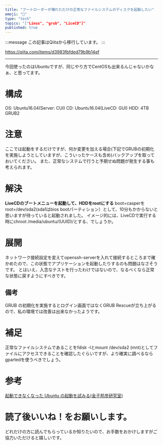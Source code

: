 ```yaml
---
title: "ブートローダーが壊れただけの正常なファイルシステムのディスクを起動したい"
emoji: "📝"
type: "tech"
topics: "["Linux", "grub", "LiceCD"]"
published: true
---
```


:::message
この記事はQiitaから移行しています。
:::

https://qiita.com/items/d3983fbfded79b9b14ef

---

今回使ったのはUbuntuですが、同じやり方でCentOSも出来るんじゃないかなぁ、と思ってます。

# 構成
OS: Ubuntu16.04(Server: CUI)
CD: Ubuntu16.04(LiveCD: GUI)
HDD: 4TB
GRUB2

# 注意
ここでは起動をするだけですが、何か変更を加える場合(下記でGRUBの初期化を実施しようとしていますが、こういったケースも含め)バックアップを取っておいてください。
また、正常なシステムで行うと予期せぬ問題が発生する事も考えられます。

# 解決
**LiveCDのブートメニューを起動して、HDDをrootにする**
boot=casperをroot=/dev/sda2(sda1はbios bootパーティション）として、10分もかからないと思いますが待っていると起動されました。
イメージ的には、LiveCDで実行する時にchroot /media/ubuntu/(UUID)/とする、でしょうか。

# 展開
ネットワーク接続設定を変えてopenssh-serverを入れて接続するところまで確かめたので、この状態でアプリケーションを起動したりするのも問題はなさそうです。
とはいえ、入念なテストを行ったわけではないので、なるべくなら正常な状態に戻すようにすべきです。

## 備考
GRUB の初期化を実施するとログイン画面ではなくGRUB Rescueが立ち上がるので、私の環境では改善は出来なかったようです。

# 補足
正常なファイルシステムであることをfdisk -lとmount /dev/sda2 (mnt)としてファイルにアクセスできることを確認したぐらいですが、より確実に調べるならgpartedを使うべきでしょう。

# 参考
<a href="https://www.kunihikokaneko.com/free/linuxtoolchain/grubinstall.html">起動できなくなった Ubuntu の起動を試みる(金子邦彦研究室)</a>

# 読了後いいね！をお願いします。
どれだけの方に読んでもらっているか知りたいので、お手数をおかけしますがご協力いただけると嬉しいです。

